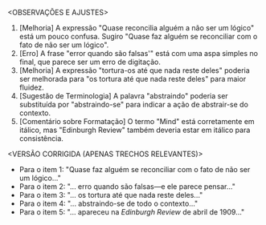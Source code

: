 <OBSERVAÇÕES E AJUSTES>
1. [Melhoria] A expressão "Quase reconcilia alguém a não ser um lógico" está um pouco confusa. Sugiro "Quase faz alguém se reconciliar com o fato de não ser um lógico".
2. [Erro] A frase "error quando são falsas'" está com uma aspa simples no final, que parece ser um erro de digitação.
3. [Melhoria] A expressão "tortura-os até que nada reste deles" poderia ser melhorada para "os tortura até que nada reste deles" para maior fluidez.
4. [Sugestão de Terminologia] A palavra "abstraindo" poderia ser substituída por "abstraindo-se" para indicar a ação de abstrair-se do contexto.
5. [Comentário sobre Formatação] O termo "Mind" está corretamente em itálico, mas "Edinburgh Review" também deveria estar em itálico para consistência.

<VERSÃO CORRIGIDA (APENAS TRECHOS RELEVANTES)>
- Para o item 1: "Quase faz alguém se reconciliar com o fato de não ser um lógico..."
- Para o item 2: "... erro quando são falsas—e ele parece pensar..."
- Para o item 3: "... os tortura até que nada reste deles..."
- Para o item 4: "... abstraindo-se de todo o contexto..."
- Para o item 5: "... apareceu na _Edinburgh Review_ de abril de 1909..."